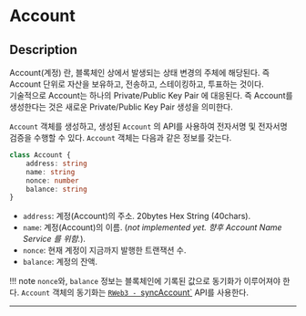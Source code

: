 # Account

## Description

Account(계정) 란, 블록체인 상에서 발생되는 상태 변경의 주체에 해당된다.
즉 Account 단위로 자산을 보유하고, 전송하고, 스테이킹하고, 투표하는 것이다.  
기술적으로 Account는 하나의 Private/Public Key Pair 에 대응된다.
즉 Account를 생성한다는 것은 새로운 Private/Public Key Pair 생성을 의미한다.

`Account` 객체를 생성하고, 생성된 `Account` 의 API를 사용하여 전자서명 및 전자서명 검증을 수행할 수 있다.
`Account` 객체는 다음과 같은 정보를 갖는다.

```ts
class Account {
    address: string
    name: string
    nonce: number
    balance: string
}
```

- `address`: 계정(Account)의 주소. 20bytes Hex String (40chars).
- `name`: 계정(Account)의 이름. (*not implemented yet. 향후 Account Name Service 를 위함.*). 
- `nonce`: 현재 계정이 지금까지 발행한 트랜잭션 수.
- `balance`: 계정의 잔액.

!!! note
    `nonce`와, `balance` 정보는 블록체인에 기록된 값으로 동기화가 이루어져야 한다.
    `Account` 객체의 동기화는 [`RWeb3 - `syncAccount`](../api/rweb3.md#syncaccount) API를 사용한다.

---

